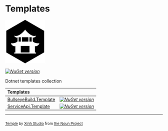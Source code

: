 # Templates

![Templates](logo.png)

_[![NuGet version](https://img.shields.io/nuget/v/BullseyeBuild.Template)](https://www.nuget.org/packages/BullseyeBuild.Template)_

Dotnet templates collection

| Templates                                                                                                                  ||
|:---------------------------------------------------------------------------------------------------------------------------|:-----:|
| [BullseyeBuild.Template](https://github.com/carlesdavila/Templates/tree/main/BullseyeBuild)   |_[![NuGet version](https://img.shields.io/nuget/v/BullseyeBuild.Template)](https://www.nuget.org/packages/BullseyeBuild.Template)_|
| [ServiceApi.Template](https://github.com/carlesdavila/Templates/tree/main/ServiceApi) |_[![NuGet version](https://img.shields.io/nuget/v/ServiceApi.Template)](https://www.nuget.org/packages/ServiceApi.Template)_|

---

<sub>[Temple](https://thenounproject.com/icon/temple-2623300/) by [Xinh Studio](https://thenounproject.com/xinhstudio/) from [the Noun Project](https://thenounproject.com/) </sub>